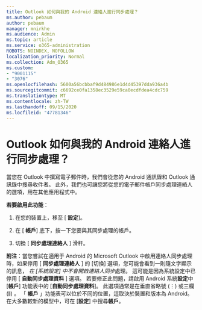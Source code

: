 ```yaml
---
title: Outlook 如何與我的 Android 連絡人進行同步處理？
ms.author: pebaum
author: pebaum
manager: mnirkhe
ms.audience: Admin
ms.topic: article
ms.service: o365-administration
ROBOTS: NOINDEX, NOFOLLOW
localization_priority: Normal
ms.collection: Adm_O365
ms.custom:
- "9001115"
- "3076"
ms.openlocfilehash: 5600a56bcbbaf9d484986e1d4d45397dda936a4b
ms.sourcegitcommit: c6692ce0fa1358ec3529e59ca0ecdfdea4cdc759
ms.translationtype: MT
ms.contentlocale: zh-TW
ms.lasthandoff: 09/15/2020
ms.locfileid: "47781346"
---
```

# <a name="how-does-outlook-sync-with-my-android-contacts"></a>Outlook 如何與我的 Android 連絡人進行同步處理？

當您在 Outlook 中撰寫電子郵件時，我們會從您的 Android 通訊錄和 Outlook 通訊錄中搜尋收件者。 此外，我們也可讓您將從您的電子郵件帳戶同步處理連絡人的選項，用在其他應用程式中。 
 
**若要啟用此功能**：
 
1. 在您的裝置上，移至 [ **設定**]。

2. 在 [ **帳戶**] 底下，按一下您要與其同步處理的帳戶。

3. 切換 [ **同步處理連絡人** ] 滑杆。
 
**附注**：當您嘗試在適用于 Android 的 Microsoft Outlook 中啟用連絡人同步處理時，如果停用 [ **同步處理連絡人** ] 的 [切換] 選項，您可能會看到一則隨文字顯示的訊息， *在 [系統設定] 中不會開啟連絡人同步*處理。 這可能是因為系統設定中已停用 [ **自動同步處理資料** ] 選項。 若要修正此問題，請啟用 Android 系統**設定**中 [**帳戶**] 功能表中的 [**自動同步處理資料**]。 此選項通常是在垂直省略號 (⋮) 或三欄 (⫼) 。 「  **帳戶** 」功能表可以位於不同的位置，這取決於裝置和版本為 Android。 在大多數較新的模型中，可在 [**設定**] 中搜尋**帳戶**。